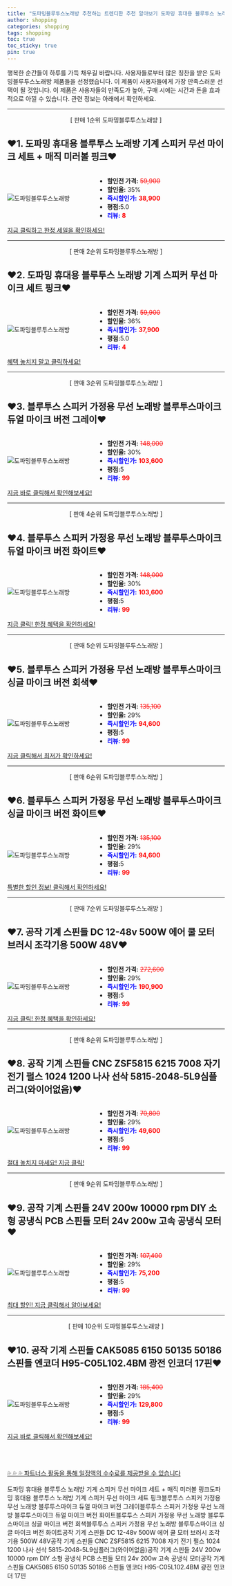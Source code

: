 ```yaml
---
title: "도파밍블루투스노래방 추천하는 트렌디한 추천 알아보기 도파밍 휴대용 블루투스 노래방 기계"
author: shopping
categories: shopping
tags: shopping
toc: true
toc_sticky: true
pin: true
---
```

행복한 순간들이 하루를 가득 채우길 바랍니다. 사용자들로부터 많은 칭찬을 받은 도파밍블루투스노래방 제품들을 선정했습니다. 이 제품이 사용자들에게 가장 만족스러운 선택이 될 것입니다. 이 제품은 사용자들의 만족도가 높아, 구매 시에는 시간과 돈을 효과적으로 아낄 수 있습니다. 관련 정보는 아래에서 확인하세요.

---
<p class="toplist" style="margin: 0 auto; display: block; width: fit-content;">[ 판매 1순위 도파밍블루투스노래방 ]</p>

<h2><strong>❤️1. 도파밍 휴대용 블루투스 노래방 기계 스피커 무선 마이크 세트 + 매직 미러볼 핑크❤️</strong></h2>

<div style="display: flex; align-items: center;">
    <div style="flex: 0.4;">
        <img src="https://thumbnail6.coupangcdn.com/thumbnails/remote/230x230ex/image/vendor_inventory/779a/f58b7b933403fa930c562e98f7eee65107307af6f4005ebbc7b8770f5ba8.jpg" alt="도파밍블루투스노래방" style="max-width: 100%;">
    </div>
    <div style="flex: 0.6; margin-left: 10px;">
        <ul>
            <li><strong>할인전 가격:</strong> <del style="color: red;">59,900</del></li>
            <li><strong>할인율:</strong> 35%</li>
            <li><span style='color:blue'><strong>즉시할인가:</strong></span> <span style='color:red'><strong>38,900</strong></span></li>
            <li><strong>평점:</strong>5.0</li>
            <li><span style='color:blue'><strong>리뷰:</strong></span> <span style='color:red'><strong>8</strong></span></li>
        </ul>
    </div>
</div>
<div class="center">
    <a href="https://William4Davisa.github.io?lptag=AF9450613&subid=githubio&pageKey=8037870834&traceid=V0-153&itemId=22493869425&vendorItemId=89536048682" class="myButton">
        지금 클릭하고 한정 세일을 확인하세요!
    </a>
</div>


---
<p class="toplist" style="margin: 0 auto; display: block; width: fit-content;">[ 판매 2순위 도파밍블루투스노래방 ]</p>

<h2><strong>❤️2. 도파밍 휴대용 블루투스 노래방 기계 스피커 무선 마이크 세트 핑크❤️</strong></h2>

<div style="display: flex; align-items: center;">
    <div style="flex: 0.4;">
        <img src="https://thumbnail9.coupangcdn.com/thumbnails/remote/230x230ex/image/vendor_inventory/9990/ccf694b832792d8f3b3b8f1c62a6ef0c2a7a4cbfa274ea122f49a1b86554.jpg" alt="도파밍블루투스노래방" style="max-width: 100%;">
    </div>
    <div style="flex: 0.6; margin-left: 10px;">
        <ul>
            <li><strong>할인전 가격:</strong> <del style="color: red;">59,900</del></li>
            <li><strong>할인율:</strong> 36%</li>
            <li><span style='color:blue'><strong>즉시할인가:</strong></span> <span style='color:red'><strong>37,900</strong></span></li>
            <li><strong>평점:</strong>5.0</li>
            <li><span style='color:blue'><strong>리뷰:</strong></span> <span style='color:red'><strong>4</strong></span></li>
        </ul>
    </div>
</div>
<div class="center">
    <a href="https://William4Davisa.github.io?lptag=AF9450613&subid=githubio&pageKey=8070411260&traceid=V0-153&itemId=22714337951&vendorItemId=89763618472" class="myButton">
        혜택 놓치지 말고 클릭하세요!
    </a>
</div>


---
<p class="toplist" style="margin: 0 auto; display: block; width: fit-content;">[ 판매 3순위 도파밍블루투스노래방 ]</p>

<h2><strong>❤️3. 블루투스 스피커 가정용 무선 노래방 블루투스마이크 듀얼 마이크 버전 그레이❤️</strong></h2>

<div style="display: flex; align-items: center;">
    <div style="flex: 0.4;">
        <img src="https://thumbnail8.coupangcdn.com/thumbnails/remote/230x230ex/image/vendor_inventory/46d4/29bf8d5363b35a685dbfbfe199c2d39eeda522afccd06cb20e63fe097f51.jpg" alt="도파밍블루투스노래방" style="max-width: 100%;">
    </div>
    <div style="flex: 0.6; margin-left: 10px;">
        <ul>
            <li><strong>할인전 가격:</strong> <del style="color: red;">148,000</del></li>
            <li><strong>할인율:</strong> 30%</li>
            <li><span style='color:blue'><strong>즉시할인가:</strong></span> <span style='color:red'><strong>103,600</strong></span></li>
            <li><strong>평점:</strong>5</li>
            <li><span style='color:blue'><strong>리뷰:</strong></span> <span style='color:red'><strong>99</strong></span></li>
        </ul>
    </div>
</div>
<div class="center">
    <a href="https://William4Davisa.github.io?lptag=AF9450613&subid=githubio&pageKey=8095033705&traceid=V0-153&itemId=22879532292&vendorItemId=89914126495" class="myButton">
        지금 바로 클릭해서 확인해보세요!
    </a>
</div>


---
<p class="toplist" style="margin: 0 auto; display: block; width: fit-content;">[ 판매 4순위 도파밍블루투스노래방 ]</p>

<h2><strong>❤️4. 블루투스 스피커 가정용 무선 노래방 블루투스마이크 듀얼 마이크 버전 화이트❤️</strong></h2>

<div style="display: flex; align-items: center;">
    <div style="flex: 0.4;">
        <img src="https://thumbnail8.coupangcdn.com/thumbnails/remote/230x230ex/image/vendor_inventory/61cc/b32a9d35e29506e6f9c0f1321a6f3c559d5f90073b20c0ee1033fc79e46e.jpg" alt="도파밍블루투스노래방" style="max-width: 100%;">
    </div>
    <div style="flex: 0.6; margin-left: 10px;">
        <ul>
            <li><strong>할인전 가격:</strong> <del style="color: red;">148,000</del></li>
            <li><strong>할인율:</strong> 30%</li>
            <li><span style='color:blue'><strong>즉시할인가:</strong></span> <span style='color:red'><strong>103,600</strong></span></li>
            <li><strong>평점:</strong>5</li>
            <li><span style='color:blue'><strong>리뷰:</strong></span> <span style='color:red'><strong>99</strong></span></li>
        </ul>
    </div>
</div>
<div class="center">
    <a href="https://William4Davisa.github.io?lptag=AF9450613&subid=githubio&pageKey=8095033705&traceid=V0-153&itemId=22879532289&vendorItemId=89914126491" class="myButton">
        지금 클릭! 한정 혜택을 확인하세요!
    </a>
</div>


---
<p class="toplist" style="margin: 0 auto; display: block; width: fit-content;">[ 판매 5순위 도파밍블루투스노래방 ]</p>

<h2><strong>❤️5. 블루투스 스피커 가정용 무선 노래방 블루투스마이크 싱글 마이크 버전 회색❤️</strong></h2>

<div style="display: flex; align-items: center;">
    <div style="flex: 0.4;">
        <img src="https://thumbnail7.coupangcdn.com/thumbnails/remote/230x230ex/image/vendor_inventory/0d3d/3bbeadd5a699181bfa9a241f256918db0b8efa6875f86f541eaff8e88761.jpg" alt="도파밍블루투스노래방" style="max-width: 100%;">
    </div>
    <div style="flex: 0.6; margin-left: 10px;">
        <ul>
            <li><strong>할인전 가격:</strong> <del style="color: red;">135,100</del></li>
            <li><strong>할인율:</strong> 29%</li>
            <li><span style='color:blue'><strong>즉시할인가:</strong></span> <span style='color:red'><strong>94,600</strong></span></li>
            <li><strong>평점:</strong>5</li>
            <li><span style='color:blue'><strong>리뷰:</strong></span> <span style='color:red'><strong>99</strong></span></li>
        </ul>
    </div>
</div>
<div class="center">
    <a href="https://William4Davisa.github.io?lptag=AF9450613&subid=githubio&pageKey=8095033705&traceid=V0-153&itemId=22879532284&vendorItemId=89914126484" class="myButton">
        지금 클릭해서 최저가 확인하세요!
    </a>
</div>


---
<p class="toplist" style="margin: 0 auto; display: block; width: fit-content;">[ 판매 6순위 도파밍블루투스노래방 ]</p>

<h2><strong>❤️6. 블루투스 스피커 가정용 무선 노래방 블루투스마이크 싱글 마이크 버전 화이트❤️</strong></h2>

<div style="display: flex; align-items: center;">
    <div style="flex: 0.4;">
        <img src="https://thumbnail9.coupangcdn.com/thumbnails/remote/230x230ex/image/vendor_inventory/2b6b/1cfde088d46c086126904cbb0e3fb47718230eddb6cd6f520ed2ab046167.jpg" alt="도파밍블루투스노래방" style="max-width: 100%;">
    </div>
    <div style="flex: 0.6; margin-left: 10px;">
        <ul>
            <li><strong>할인전 가격:</strong> <del style="color: red;">135,100</del></li>
            <li><strong>할인율:</strong> 29%</li>
            <li><span style='color:blue'><strong>즉시할인가:</strong></span> <span style='color:red'><strong>94,600</strong></span></li>
            <li><strong>평점:</strong>5</li>
            <li><span style='color:blue'><strong>리뷰:</strong></span> <span style='color:red'><strong>99</strong></span></li>
        </ul>
    </div>
</div>
<div class="center">
    <a href="https://William4Davisa.github.io?lptag=AF9450613&subid=githubio&pageKey=8095033705&traceid=V0-153&itemId=22879532286&vendorItemId=89914126487" class="myButton">
        특별한 할인 정보! 클릭해서 확인하세요!
    </a>
</div>


---
<p class="toplist" style="margin: 0 auto; display: block; width: fit-content;">[ 판매 7순위 도파밍블루투스노래방 ]</p>

<h2><strong>❤️7. 공작 기계 스핀들 DC 12-48v 500W 에어 쿨 모터 브러시 조각기용 500W 48V❤️</strong></h2>

<div style="display: flex; align-items: center;">
    <div style="flex: 0.4;">
        <img src="https://thumbnail9.coupangcdn.com/thumbnails/remote/230x230ex/image/vendor_inventory/972b/e4ea9e2687e3e31bbd700b6682e7ea5084c8591b40664a8b45256c6e1aa5.png" alt="도파밍블루투스노래방" style="max-width: 100%;">
    </div>
    <div style="flex: 0.6; margin-left: 10px;">
        <ul>
            <li><strong>할인전 가격:</strong> <del style="color: red;">272,600</del></li>
            <li><strong>할인율:</strong> 29%</li>
            <li><span style='color:blue'><strong>즉시할인가:</strong></span> <span style='color:red'><strong>190,900</strong></span></li>
            <li><strong>평점:</strong>5</li>
            <li><span style='color:blue'><strong>리뷰:</strong></span> <span style='color:red'><strong>99</strong></span></li>
        </ul>
    </div>
</div>
<div class="center">
    <a href="https://William4Davisa.github.io?lptag=AF9450613&subid=githubio&pageKey=8129334271&traceid=V0-153&itemId=23083748831&vendorItemId=90117233771" class="myButton">
        지금 클릭! 한정 혜택을 확인하세요!
    </a>
</div>


---
<p class="toplist" style="margin: 0 auto; display: block; width: fit-content;">[ 판매 8순위 도파밍블루투스노래방 ]</p>

<h2><strong>❤️8. 공작 기계 스핀들 CNC ZSF5815 6215 7008 자기 전기 펄스 1024 1200 나사 선삭 5815-2048-5L9심플러그(와이어없음)❤️</strong></h2>

<div style="display: flex; align-items: center;">
    <div style="flex: 0.4;">
        <img src="https://thumbnail7.coupangcdn.com/thumbnails/remote/230x230ex/image/vendor_inventory/f209/2081cd2c6fbb2ab668ebf8c88f8509d8ec6f9485571172aadb5970e34594.png" alt="도파밍블루투스노래방" style="max-width: 100%;">
    </div>
    <div style="flex: 0.6; margin-left: 10px;">
        <ul>
            <li><strong>할인전 가격:</strong> <del style="color: red;">70,800</del></li>
            <li><strong>할인율:</strong> 29%</li>
            <li><span style='color:blue'><strong>즉시할인가:</strong></span> <span style='color:red'><strong>49,600</strong></span></li>
            <li><strong>평점:</strong>5</li>
            <li><span style='color:blue'><strong>리뷰:</strong></span> <span style='color:red'><strong>99</strong></span></li>
        </ul>
    </div>
</div>
<div class="center">
    <a href="https://William4Davisa.github.io?lptag=AF9450613&subid=githubio&pageKey=8129289574&traceid=V0-153&itemId=23083567281&vendorItemId=90117055581" class="myButton">
        절대 놓치지 마세요! 지금 클릭!
    </a>
</div>


---
<p class="toplist" style="margin: 0 auto; display: block; width: fit-content;">[ 판매 9순위 도파밍블루투스노래방 ]</p>

<h2><strong>❤️9. 공작 기계 스핀들 24V 200w 10000 rpm DIY 소형 공냉식 PCB 스핀들 모터 24v 200w 고속 공냉식 모터❤️</strong></h2>

<div style="display: flex; align-items: center;">
    <div style="flex: 0.4;">
        <img src="https://thumbnail8.coupangcdn.com/thumbnails/remote/230x230ex/image/vendor_inventory/ecdf/2c44a51012b334d34f4ef9af1c9186c65506ebd96876c3b8d5a5b184c8aa.png" alt="도파밍블루투스노래방" style="max-width: 100%;">
    </div>
    <div style="flex: 0.6; margin-left: 10px;">
        <ul>
            <li><strong>할인전 가격:</strong> <del style="color: red;">107,400</del></li>
            <li><strong>할인율:</strong> 29%</li>
            <li><span style='color:blue'><strong>즉시할인가:</strong></span> <span style='color:red'><strong>75,200</strong></span></li>
            <li><strong>평점:</strong>5</li>
            <li><span style='color:blue'><strong>리뷰:</strong></span> <span style='color:red'><strong>99</strong></span></li>
        </ul>
    </div>
</div>
<div class="center">
    <a href="https://William4Davisa.github.io?lptag=AF9450613&subid=githubio&pageKey=8129335512&traceid=V0-153&itemId=23083753858&vendorItemId=90117238460" class="myButton">
        최대 할인! 지금 클릭해서 알아보세요!
    </a>
</div>


---
<p class="toplist" style="margin: 0 auto; display: block; width: fit-content;">[ 판매 10순위 도파밍블루투스노래방 ]</p>

<h2><strong>❤️10. 공작 기계 스핀들 CAK5085 6150 50135 50186 스핀들 엔코더 H95-C05L102.4BM 광전 인코더 17핀❤️</strong></h2>

<div style="display: flex; align-items: center;">
    <div style="flex: 0.4;">
        <img src="https://thumbnail8.coupangcdn.com/thumbnails/remote/230x230ex/image/vendor_inventory/1a0f/7777979ce425ccf59d6831aa8e938a417108463d0e351a63092dbc44f172.png" alt="도파밍블루투스노래방" style="max-width: 100%;">
    </div>
    <div style="flex: 0.6; margin-left: 10px;">
        <ul>
            <li><strong>할인전 가격:</strong> <del style="color: red;">185,400</del></li>
            <li><strong>할인율:</strong> 29%</li>
            <li><span style='color:blue'><strong>즉시할인가:</strong></span> <span style='color:red'><strong>129,800</strong></span></li>
            <li><strong>평점:</strong>5</li>
            <li><span style='color:blue'><strong>리뷰:</strong></span> <span style='color:red'><strong>99</strong></span></li>
        </ul>
    </div>
</div>
<div class="center">
    <a href="https://William4Davisa.github.io?lptag=AF9450613&subid=githubio&pageKey=8129290545&traceid=V0-153&itemId=23083570494&vendorItemId=90117058807" class="myButton">
        지금 바로 클릭해서 확인해보세요!
    </a>
</div>

<br><br><br>[💦 💦 💦 파트너스 활동을 통해 일정액의 수수료를 제공받을 수 있습니다](https://link.coupang.com/a/bcpT2c)<br><br>도파밍 휴대용 블루투스 노래방 기계 스피커 무선 마이크 세트 + 매직 미러볼 핑크도파밍 휴대용 블루투스 노래방 기계 스피커 무선 마이크 세트 핑크블루투스 스피커 가정용 무선 노래방 블루투스마이크 듀얼 마이크 버전 그레이블루투스 스피커 가정용 무선 노래방 블루투스마이크 듀얼 마이크 버전 화이트블루투스 스피커 가정용 무선 노래방 블루투스마이크 싱글 마이크 버전 회색블루투스 스피커 가정용 무선 노래방 블루투스마이크 싱글 마이크 버전 화이트공작 기계 스핀들 DC 12-48v 500W 에어 쿨 모터 브러시 조각기용 500W 48V공작 기계 스핀들 CNC ZSF5815 6215 7008 자기 전기 펄스 1024 1200 나사 선삭 5815-2048-5L9심플러그(와이어없음)공작 기계 스핀들 24V 200w 10000 rpm DIY 소형 공냉식 PCB 스핀들 모터 24v 200w 고속 공냉식 모터공작 기계 스핀들 CAK5085 6150 50135 50186 스핀들 엔코더 H95-C05L102.4BM 광전 인코더 17핀